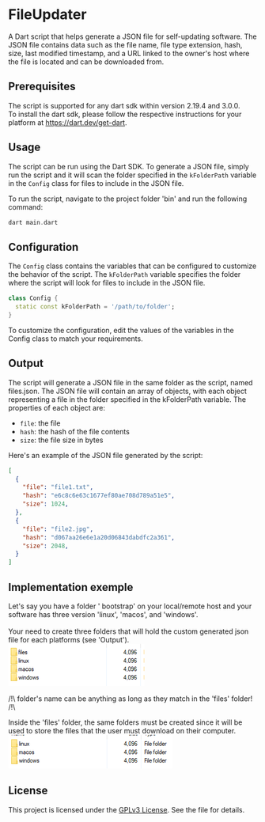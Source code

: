 # FileUpdater

A Dart script that helps generate a JSON file for self-updating software. The JSON file contains data such as the file name, file type extension, hash, size, last modified timestamp, and a URL linked to the owner's host where the file is located and can be downloaded from.

## Prerequisites

The script is supported for any dart sdk within version 2.19.4 and 3.0.0.<br>
To install the dart sdk, please follow the respective instructions for your platform at https://dart.dev/get-dart.

## Usage

The script can be run using the Dart SDK. To generate a JSON file, simply run the script and it will scan the folder specified in the `kFolderPath` variable in the `Config` class for files to include in the JSON file.

To run the script, navigate to the project folder 'bin' and run the following command:
```dart
dart main.dart
```

## Configuration

The `Config` class contains the variables that can be configured to customize the behavior of the script. The `kFolderPath` variable specifies the folder where the script will look for files to include in the JSON file.

```dart
class Config {
  static const kFolderPath = '/path/to/folder';
}
```

To customize the configuration, edit the values of the variables in the Config class to match your requirements.

## Output

The script will generate a JSON file in the same folder as the script, named files.json. The JSON file will contain an array of objects, with each object representing a file in the folder specified in the kFolderPath variable. The properties of each object are:

* `file`: the file<br>
* `hash`: the hash of the file contents<br>
* `size`: the file size in bytes<br>

Here's an example of the JSON file generated by the script:
```json
[
  {
    "file": "file1.txt",
    "hash": "e6c8c6e63c1677ef80ae708d789a51e5",
    "size": 1024,
  },
  {
    "file": "file2.jpg",
    "hash": "d067aa26e6e1a20d06843dabdfc2a361",
    "size": 2048,
  }
]
```

## Implementation exemple
Let's say you have a folder '   bootstrap' on your local/remote host
and your software has three version 'linux', 'macos', and 'windows'.<br><br> 
Your need to create three folders that will hold the custom generated json file for each platforms (see 'Output').<br>
![plot](./showcase/images/root_folder.png)<br>

/!\ folder's name can be anything as long as they match in the 'files' folder! /!\ <br>

Inside the 'files' folder, the same folders must be created since it will be used to store the files that the user must download on their computer.<br>
![plot](./showcase/images/files_folder.png)
## License
This project is licensed under the [GPLv3 License](https://github.com/NoIdeaIndustry/FileUpdater/blob/main/LICENSE). See the file for details.